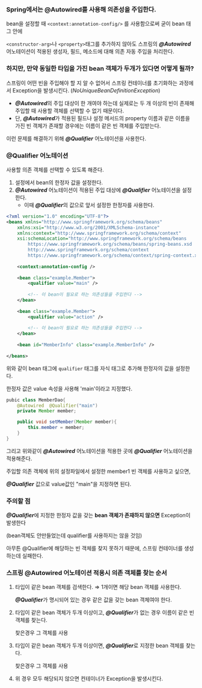 ### Spring에서는 @Autowired를 사용해 의존성을 주입한다.

bean을 설정할 때 `<context:annotation-config/>` 를 사용함으로써 굳이 bean 태그 안에 

`<constructor-arg>`나 `<property>`태그를 추가하지 않아도 스프링의 ***@Autowired*** 어노테이션이 적용된 생성자, 필드, 메소드에 대해 의존 자동 주입을 처리한다.

### 하지만, 만약 동일한 타입을 가진 bean 객체가 두개가 있다면 어떻게 될까?

스프링이 어떤 빈을 주입해야 할 지 알 수 없어서 스프링 컨테이너를 초기화하는 과정에서 Exception을 발생시킨다. (*NoUniqueBeanDefinitionException*)

- ***@Autowired***의 주입 대상이 한 개여야 하는데 실제로는 두 개 이상의 빈이 존재해 주입할 때 사용할 객체를 선택할 수 없기 때문이다.
- 단, ***@Autowired***가 적용된 필드나 설정 메서드의 property 이름과 같은 이름을 가진 빈 객체가 존재할 경우에는 이름이 같은 빈 객체를 주입받는다.

이런 문제를 해결하기 위해 ***@Qualifier*** 어노테이션을 사용한다.

### @Qualifier 어노테이션

사용할 의존 객체를 선택할 수 있도록 해준다.

1. 설정에서 bean의 한정자 값을 설정한다.
2. ***@Autowired*** 어노테이션이 적용된 주입 대상에 ***@Qualifier*** 어노테이션을 설정한다.
    - 이때 ***@Qualifier***의 값으로 앞서 설정한 한정자를 사용한다.

```xml
<?xml version="1.0" encoding="UTF-8"?>
<beans xmlns="http://www.springframework.org/schema/beans"
    xmlns:xsi="http://www.w3.org/2001/XMLSchema-instance"
    xmlns:context="http://www.springframework.org/schema/context"
    xsi:schemaLocation="http://www.springframework.org/schema/beans
        https://www.springframework.org/schema/beans/spring-beans.xsd
        http://www.springframework.org/schema/context
        https://www.springframework.org/schema/context/spring-context.xsd">
        
    <context:annotation-config />
    
    <bean class="example.Member">
        <qualifier value="main" />
        
        <!-- 이 bean이 필요로 하는 의존성들을 주입한다 -->
    </bean>
    
    <bean class="example.Member">
        <qualifier value="action" />
        
        <!-- 이 bean이 필요로 하는 의존성들을 주입한다 -->
    </bean>
    
    <bean id="MemberInfo" class="example.MemberInfo" />
    
</beans>
```

위와 같이 bean 태그에 `qualifier` 태그를 자식 태그로 추가해 한정자의 값을 설정한다.

한정자 값은 value 속성을 사용해 'main'이라고 지정했다.

```java
pubic class MemberDao{  
    @Autowired  @Qualifier("main")
    private Member member;       

    public void setMember(Member member){      
        this.member = member;  
    }
}
```

그리고 위와같이 ***@Autowired*** 어노테이션을 적용한 곳에 ***@Qualifier*** 어노테이션을 적용해준다.

주입할 의존 객체에 위의 설정파일에서 설정한 member1 빈 객체를 사용하고 싶으면, 

***@Qualifier*** 값으로 value값인 "main"을 지정하면 된다.

### 주의할 점

***@Qualifier***에 지정한 한정자 값을 갖는 **bean 객체가 존재하지 않으면** Exception이 발생한다

(bean객체도 안만들었는데 qualifier를 사용하지는 않을 것임)

아무튼 @Qualifier에 해당하는 빈 객체를 찾지 못하기 때문에, 스프링 컨테이너를 생성하는데 실패한다.

### 스프링 @Autowired 어노테이션 적용시 의존 객체를 찾는 순서

1. 타입이 같은 bean 객체를 검색한다. ⇒ 1개이면 해당 bean 객체를 사용한다.
    
    ***@Qualifier***가 명시되어 있는 경우 같은 값을 갖는 bean 객체여야 한다.
    
2. 타입이 같은 bean 객체가 두개 이상이고, ***@Qualifier***가 없는 경우 이름이 같은 빈 객체를 찾는다.
    
    찾은경우 그 객체를 사용
    
3. 타입이 같은 bean 객체가 두개 이상이면, ***@Qualifier***로 지정한 bean 객체를 찾는다.
    
    찾은경우 그 객체를 사용
    
4. 위 경우 모두 해당되지 않으면 컨테이너가 Exception을 발생시킨다.
